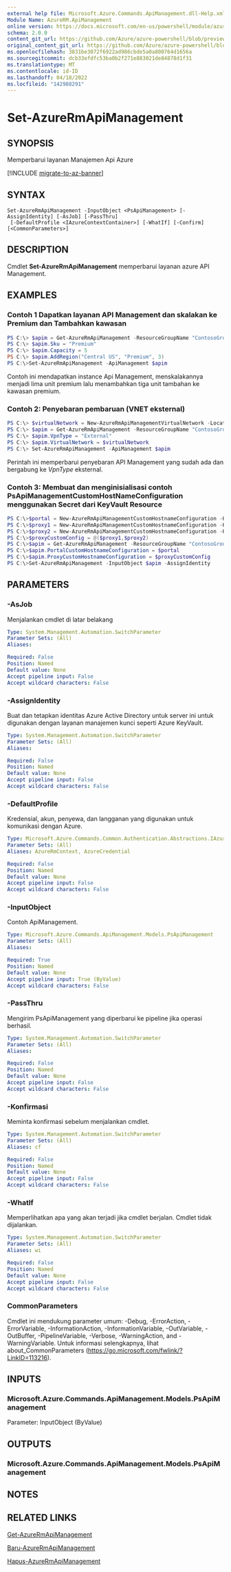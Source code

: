 ```yaml
---
external help file: Microsoft.Azure.Commands.ApiManagement.dll-Help.xml
Module Name: AzureRM.ApiManagement
online version: https://docs.microsoft.com/en-us/powershell/module/azurerm.apimanagement/set-azurermapimanagement
schema: 2.0.0
content_git_url: https://github.com/Azure/azure-powershell/blob/preview/src/ResourceManager/ApiManagement/Commands.ApiManagement/help/Set-AzureRmApiManagement.md
original_content_git_url: https://github.com/Azure/azure-powershell/blob/preview/src/ResourceManager/ApiManagement/Commands.ApiManagement/help/Set-AzureRmApiManagement.md
ms.openlocfilehash: 3831be3072f6922ad986cbde5a0a800764d1656a
ms.sourcegitcommit: dcb33efdfc53ba0b2f271e883021de84878d1f31
ms.translationtype: MT
ms.contentlocale: id-ID
ms.lasthandoff: 04/18/2022
ms.locfileid: "142988291"
---
```

# Set-AzureRmApiManagement

## SYNOPSIS
Memperbarui layanan Manajemen Api Azure

[!INCLUDE [migrate-to-az-banner](../../includes/migrate-to-az-banner.md)]

## SYNTAX

```
Set-AzureRmApiManagement -InputObject <PsApiManagement> [-AssignIdentity] [-AsJob] [-PassThru]
 [-DefaultProfile <IAzureContextContainer>] [-WhatIf] [-Confirm] [<CommonParameters>]
```

## DESCRIPTION

Cmdlet **Set-AzureRmApiManagement** memperbarui layanan azure API Management.

## EXAMPLES

### Contoh 1 Dapatkan layanan API Management dan skalakan ke Premium dan Tambahkan kawasan
```powershell
PS C:\> $apim = Get-AzureRmApiManagement -ResourceGroupName "ContosoGroup" -Name "ContosoApi"
PS C:\> $apim.Sku = "Premium"
PS C:\> $apim.Capacity = 5
PS C:\> $apim.AddRegion("Central US", "Premium", 3)
PS C:\>Set-AzureRmApiManagement -ApiManagement $apim
```

Contoh ini mendapatkan instance Api Management, menskalakannya menjadi lima unit premium lalu menambahkan tiga unit tambahan ke kawasan premium.

### Contoh 2: Penyebaran pembaruan (VNET eksternal)
```powershell
PS C:\> $virtualNetwork = New-AzureRmApiManagementVirtualNetwork -Location "East US" -SubnetResourceId "/subscriptions/a8ff56dc-3bc7-4174-a1e8-3726ab15d0e2/resourceGroups/Api-Default-WestUS/providers/Microsoft.Network/virtualNetworks/dfVirtualNetwork/subnets/backendSubnet"
PS C:\> $apim = Get-AzureRmApiManagement -ResourceGroupName "ContosoGroup" -Name "ContosoApi"
PS C:\> $apim.VpnType = "External"
PS C:\> $apim.VirtualNetwork = $virtualNetwork
PS C:\> Set-AzureRmApiManagement -ApiManagement $apim
```

Perintah ini memperbarui penyebaran API Management yang sudah ada dan bergabung ke *VpnType* eksternal.

### Contoh 3: Membuat dan menginisialisasi contoh PsApiManagementCustomHostNameConfiguration menggunakan Secret dari KeyVault Resource
```powershell
PS C:\>$portal = New-AzureRmApiManagementCustomHostnameConfiguration -Hostname "portal.contoso.com" -HostnameType Portal -KeyVaultId "https://apim-test-keyvault.vault.azure.net/secrets/api-portal-custom-ssl.pfx"
PS C:\>$proxy1 = New-AzureRmApiManagementCustomHostnameConfiguration -Hostname "gatewayl.contoso.com" -HostnameType Proxy -KeyVaultId "https://apim-test-keyvault.vault.azure.net/secrets/contoso-proxy-custom-ssl.pfx"
PS C:\>$proxy2 = New-AzureRmApiManagementCustomHostnameConfiguration -Hostname "gatewayl.foobar.com" -HostnameType Proxy -KeyVaultId "https://apim-test-keyvault.vault.azure.net/secrets/foobar-proxy-custom-ssl.pfx"
PS C:\>$proxyCustomConfig = @($proxy1,$proxy2)
PS C:\>$apim = Get-AzureRmApiManagement -ResourceGroupName "ContosoGroup" -Name "ContosoApi"
PS C:\>$apim.PortalCustomHostnameConfiguration = $portal
PS C:\>$apim.ProxyCustomHostnameConfiguration = $proxyCustomConfig 
PS C:\>Set-AzureRmApiManagement -InputObject $apim -AssignIdentity
```

## PARAMETERS

### -AsJob
Menjalankan cmdlet di latar belakang

```yaml
Type: System.Management.Automation.SwitchParameter
Parameter Sets: (All)
Aliases:

Required: False
Position: Named
Default value: None
Accept pipeline input: False
Accept wildcard characters: False
```

### -AssignIdentity
Buat dan tetapkan identitas Azure Active Directory untuk server ini untuk digunakan dengan layanan manajemen kunci seperti Azure KeyVault.

```yaml
Type: System.Management.Automation.SwitchParameter
Parameter Sets: (All)
Aliases:

Required: False
Position: Named
Default value: None
Accept pipeline input: False
Accept wildcard characters: False
```

### -DefaultProfile
Kredensial, akun, penyewa, dan langganan yang digunakan untuk komunikasi dengan Azure.

```yaml
Type: Microsoft.Azure.Commands.Common.Authentication.Abstractions.IAzureContextContainer
Parameter Sets: (All)
Aliases: AzureRmContext, AzureCredential

Required: False
Position: Named
Default value: None
Accept pipeline input: False
Accept wildcard characters: False
```

### -InputObject
Contoh ApiManagement.

```yaml
Type: Microsoft.Azure.Commands.ApiManagement.Models.PsApiManagement
Parameter Sets: (All)
Aliases:

Required: True
Position: Named
Default value: None
Accept pipeline input: True (ByValue)
Accept wildcard characters: False
```

### -PassThru
Mengirim PsApiManagement yang diperbarui ke pipeline jika operasi berhasil.

```yaml
Type: System.Management.Automation.SwitchParameter
Parameter Sets: (All)
Aliases:

Required: False
Position: Named
Default value: None
Accept pipeline input: False
Accept wildcard characters: False
```

### -Konfirmasi
Meminta konfirmasi sebelum menjalankan cmdlet.

```yaml
Type: System.Management.Automation.SwitchParameter
Parameter Sets: (All)
Aliases: cf

Required: False
Position: Named
Default value: None
Accept pipeline input: False
Accept wildcard characters: False
```

### -WhatIf
Memperlihatkan apa yang akan terjadi jika cmdlet berjalan. Cmdlet tidak dijalankan.

```yaml
Type: System.Management.Automation.SwitchParameter
Parameter Sets: (All)
Aliases: wi

Required: False
Position: Named
Default value: None
Accept pipeline input: False
Accept wildcard characters: False
```

### CommonParameters
Cmdlet ini mendukung parameter umum: -Debug, -ErrorAction, -ErrorVariable, -InformationAction, -InformationVariable, -OutVariable, -OutBuffer, -PipelineVariable, -Verbose, -WarningAction, and -WarningVariable. Untuk informasi selengkapnya, lihat about_CommonParameters (https://go.microsoft.com/fwlink/?LinkID=113216).

## INPUTS

### Microsoft.Azure.Commands.ApiManagement.Models.PsApiManagement
Parameter: InputObject (ByValue)

## OUTPUTS

### Microsoft.Azure.Commands.ApiManagement.Models.PsApiManagement

## NOTES

## RELATED LINKS

[Get-AzureRmApiManagement](./Get-AzureRmApiManagement.md)

[Baru-AzureRmApiManagement](./New-AzureRmApiManagement.md)

[Hapus-AzureRmApiManagement](./Remove-AzureRmApiManagement.md)
